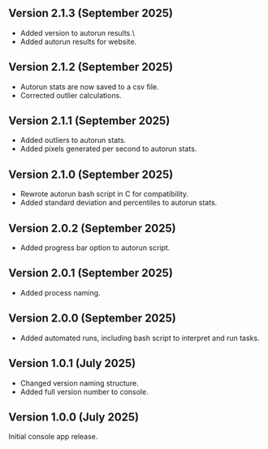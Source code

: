 ## Version 2.1.3 (September 2025)

 - Added version to autorun results.\
 - Added autorun results for website.
 
## Version 2.1.2 (September 2025)

 - Autorun stats are now saved to a csv file.
 - Corrected outlier calculations.

## Version 2.1.1 (September 2025)

 - Added outliers to autorun stats.
 - Added pixels generated per second to autorun stats.

## Version 2.1.0 (September 2025)

 - Rewrote autorun bash script in C for compatibility.
 - Added standard deviation and percentiles to autorun stats.

## Version 2.0.2 (September 2025)

 - Added progress bar option to autorun script.

## Version 2.0.1 (September 2025)

 - Added process naming.

## Version 2.0.0 (September 2025)

 - Added automated runs, including bash script to interpret and run tasks.

## Version 1.0.1 (July 2025)

 - Changed version naming structure.
 - Added full version number to console.

## Version 1.0.0 (July 2025)

Initial console app release.
